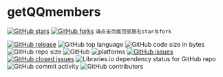 # getQQmembers

[![GitHub stars](https://img.shields.io/github/stars/cjh0613/getQQmembers.svg?style=social)](https://github.com/cjh0613/getQQmembers/stargazers)     [![GitHub forks](https://img.shields.io/github/forks/cjh0613/getQQmembers.svg?style=social)](https://github.com/cjh0613/getQQmembers/network/members)  `请点击页面顶部靠右star与fork`


[![GitHub release](https://img.shields.io/github/release/cjh0613/getQQmembers.svg?label=%E7%89%88%E6%9C%AC)](https://github.com/cjh0613/getQQmembers/releases/tag/)   ![GitHub top language](https://img.shields.io/github/languages/top/cjh0613/getQQmembers.svg)  ![GitHub code size in bytes](https://img.shields.io/github/languages/code-size/cjh0613/getQQmembers.svg)  ![GitHub repo size](https://img.shields.io/github/repo-size/cjh0613/getQQmembers.svg) ![GitHub](https://img.shields.io/github/license/cjh0613/getQQmembers.svg) ![platforms](https://img.shields.io/badge/platform-win32%20%7C%20win64%20%7C%20linux%20%7C%20osx-brightgreen.svg)     [![GitHub issues](https://img.shields.io/github/issues/cjh0613/getQQmembers.svg)](https://github.com/cjh0613/getQQmembers/issues)  [![GitHub closed issues](https://img.shields.io/github/issues-closed/cjh0613/getQQmembers.svg)](https://github.com/cjh0613/getQQmembers/issues?q=is%3Aissue+is%3Aclosed) ![Libraries.io dependency status for GitHub repo](https://img.shields.io/librariesio/github/cjh0613/getQQmembers.svg)   ![GitHub commit activity](https://img.shields.io/github/commit-activity/m/cjh0613/getQQmembers.svg)  ![GitHub contributors](https://img.shields.io/github/contributors/cjh0613/getQQmembers.svg)
